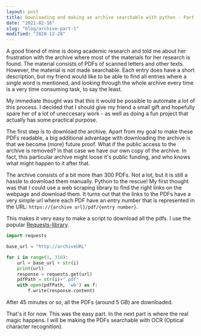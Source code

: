 ```yaml
---
layout: post
title: Downloading and making an archive searchable with python - Part 1
date: "2021-02-16"
slug: "blog/archive-part-1"
modified: "2020-12-28"
---
```


A good friend of mine is doing academic research and told me about her frustration with the archive where most of the materials for her research is found. The material consists of PDFs of scanned letters and other texts. However, the material is not made searchable. Each entry does have a short description, but my friend would like to be able to find all entries where a single word is mentioned, and looking through the whole archive every time is a very time consuming task, to say the least.

My immediate thought was that this it would be possible to automate a lot of this process. I decided that I should give my friend a small gift and hopefully spare her of a lot of uneccesary work - as well as doing a fun project that actually has some practical purpose.

The first step is to download the archive. Apart from my goal to make these PDFs readable, a big additional advantage with downloading the archive is that we become (more) future proof. What if the public access to the archive is removed? In that case we have our own copy of the archive. In fact, this particular archive might loose it's public funding, and who knows what might happen to it after that.

The archive consists of a bit more than 300 PDFs. Not a lot, but it is still a hassle to download them manually. Python to the rescue! My first thought was that I could use a web scraping library to find the right links on the webpage and download them. It turns out that the links to the PDFs have a very simple url where each PDF have an entry number that is represented in the URL: `https://{archive url}/pdf/{entry number}`.

This makes it very easy to make a script to download all the pdfs. I use the popular [Requests-library](https://requests.readthedocs.io/en/master/).

```Python
import requests

base_url = "http://archiveURL"

for i in range(1, 310):
    url = base_url + str(i)
    print(url)
    response = requests.get(url)
    pdfPath = str(i)+".pdf"
    with open(pdfPath, 'wb') as f:
        f.write(response.content)
```

After 45 minutes or so, all the PDFs (around 5 GB) are downloaded.

That's it for now. This was the easy part. In the next part is where the real magic happens. I will be making the PDFs searchable with OCR (Optical character recognition).
